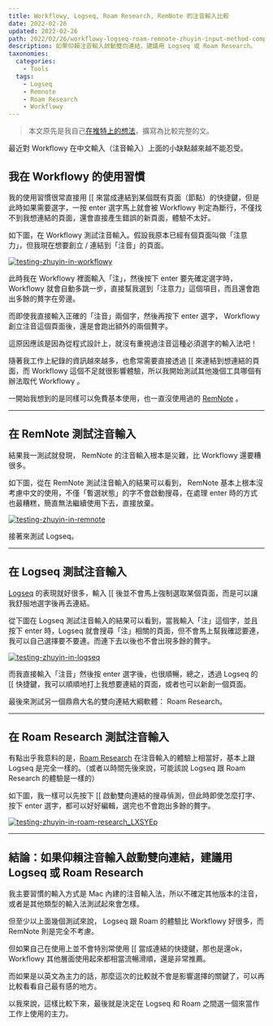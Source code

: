 ```yaml
---
title: Workflowy, Logseq, Roam Research, RemNote 的注音輸入比較
date: 2022-02-26
updated: 2022-02-26
path: 2022/02/26/workflowy-logseq-roam-remnote-zhuyin-input-method-comparison/
description: 如果仰賴注音輸入啟動雙向連結，建議用 Logseq 或 Roam Research。
taxonomies:
  categories: 
    - Tools
  tags: 
    - Logseq
    - Remnote
    - Roam Research
    - Workflowy
---
```


> 本文原先是我自己[在推特上的想法](https://twitter.com/WuPingJu/status/1496869085186908163)，擴寫為比較完整的文。

最近對 Workflowy 在中文輸入（注音輸入）上面的小缺點越來越不能忍受。

<!-- more -->

## 我在 Workflowy 的使用習慣

我的使用習慣很常直接用 [[ 來當成連結到某個既有頁面（節點）的快捷鍵，但是此時如果需要選字，一按 enter 選字馬上就會被 Workflowy 判定為斷行，不僅找不到我想連結的頁面，還會直接產生錯誤的新頁面，體驗不太好。

如下圖，在 Workflowy 測試注音輸入。假設我原本已經有個頁面叫做「注意力」，但我現在想要創立 / 連結到「注音」的頁面。

<a href="https://pinchlime-screenshots.s3.ap-northeast-1.amazonaws.com/testing-zhuyin-in-workflowy_EZHFLI.gif" data-fancybox data-caption="testing-zhuyin-in-workflowy">
  <img src="https://pinchlime-screenshots.s3.ap-northeast-1.amazonaws.com/testing-zhuyin-in-workflowy_EZHFLI.gif" loading="lazy" alt="testing-zhuyin-in-workflowy" align="center" />
</a>

此時我在 Workflowy 裡面輸入「注」，然後按下 enter 要先確定選字時， Workflowy 就會自動多跳一步，直接幫我選到「注意力」這個項目，而且還會跑出多餘的贅字在旁邊。

而即使我直接輸入正確的「注音」兩個字，然後再按下 enter 選字， Workflowy 創立注音這個頁面後，還是會跑出額外的兩個贅字。

這原因應該是因為從程式設計上，就沒有重視過注音這種必須選字的輸入法吧！

隨著我工作上紀錄的資訊越來越多，也愈常需要直接透過 [[ 來連結到想連結的頁面，而 Workflowy 這個不足就很影響體驗，所以我開始測試其他幾個工具哪個有辦法取代 Workflowy 。

一開始我想到的是同樣可以免費基本使用，也一直沒使用過的 [RemNote](https://www.remnote.com/) 。

---

## 在 RemNote 測試注音輸入

結果我一測試就發現， RemNote 的注音輸入根本是災難，比 Workflowy 還要糟很多。

如下圖，從在 RemNote 測試注音輸入的結果可以看到， RemNote 基本上根本沒考慮中文的使用，不僅「暫選狀態」的字不會啟動搜尋，在處理 enter 時的方式也最糟糕，簡直無法繼續使用下去，直接放棄。

<a href="https://pinchlime-screenshots.s3.ap-northeast-1.amazonaws.com/testing-zhuyin-in-remnote_ZkPTE0.gif" data-fancybox data-caption="testing-zhuyin-in-remnote">
  <img src="https://pinchlime-screenshots.s3.ap-northeast-1.amazonaws.com/testing-zhuyin-in-remnote_ZkPTE0.gif" loading="lazy" alt="testing-zhuyin-in-remnote" align="center" />
</a>

接著來測試 Logseq。

---

## 在 Logseq 測試注音輸入

[Logseq](https://logseq.com/) 的表現就好很多，輸入 [[ 後並不會馬上強制選取某個頁面，而是可以讓我舒服地選字後再去連結。

從下圖在 Logseq 測試注音輸入的結果可以看到，當我輸入「注」這個字，並且按下 enter 時，Logseq 就會搜尋「注」相關的頁面，但不會馬上幫我確認要連，我可以自己選擇要不要連。而連下去以後也不會出現多餘的贅字。

<a href="https://pinchlime-screenshots.s3.ap-northeast-1.amazonaws.com/testing-zhuyin-in-logseq_CHZMsD.gif" data-fancybox data-caption="testing-zhuyin-in-logseq">
  <img src="https://pinchlime-screenshots.s3.ap-northeast-1.amazonaws.com/testing-zhuyin-in-logseq_CHZMsD.gif" loading="lazy" alt="testing-zhuyin-in-logseq" align="center" />
</a>

而我直接輸入「注音」然後按 enter 選字後，也很順暢，總之，透過 Logseq 的 [[ 快捷鍵，我可以順順地打上我想要連結的頁面，或者也可以新創一個頁面。

最後來測試另一個鼎鼎大名的雙向連結大綱軟體： Roam Research。

---

## 在 Roam Research 測試注音輸入

有點出乎我意料的是，[Roam Research](https://roamresearch.com/) 在注音輸入的體驗上相當好，基本上跟 Logseq 是完全一樣的。（或者以時間先後來說，可能該說 Logseq 跟 Roam Research 的體驗是一樣的）

如下圖，我一樣可以先按下 [[ 啟動雙向連結的搜尋偵測，但此時即使怎麼打字、按下 enter 選字，都可以好好編輯，選完也不會跑出多餘的贅字。

<a href="https://pinchlime-screenshots.s3.ap-northeast-1.amazonaws.com/testing-zhuyin-in-roam-research_LXSYEp.gif" data-fancybox>
  <img src="https://pinchlime-screenshots.s3.ap-northeast-1.amazonaws.com/testing-zhuyin-in-roam-research_LXSYEp.gif" loading="lazy" alt="testing-zhuyin-in-roam-research_LXSYEp" align="center" />
</a>

---

## 結論：如果仰賴注音輸入啟動雙向連結，建議用 Logseq 或 Roam Research

我主要習慣的輸入方式是 Mac 內建的注音輸入法，所以不確定其他版本的注音，或者是其他類型的輸入法測試起來會怎樣。

但至少以上面幾個測試來說， Logseq 跟 Roam 的體驗比 Workflowy 好很多，而 RemNote 則是完全不考慮。

但如果自己在使用上並不會特別常使用 [[ 當成連結的快捷鍵，那也是還ok， Workflowy 其他層面使用起來都相當流暢滑順，還是非常推薦。

而如果是以英文為主力的話，那麼這次的比較就不會是影響選擇的關鍵了，可以再比較看看自己最有感的地方。

以我來說，這樣比較下來，最後就是決定在 Logseq 和 Roam 之間選一個來當作工作上使用的主力。
